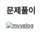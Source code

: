 ## 문제풀이

[![myvelog](https://img.shields.io/badge/3004%20풀이%20정리%20-바로가기-18D6A5)](https://velog.io/@osk3856/BOJ-JAVA-Bronze4-3004)
